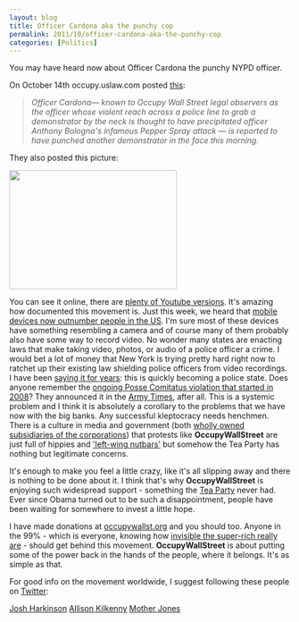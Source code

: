 ```yaml
---
layout: blog
title: Officer Cardona aka the punchy cop
permalink: 2011/10/officer-cardona-aka-the-punchy-cop
categories: [Politics]
---
```


You may have heard now about Officer Cardona the punchy NYPD officer.

On October 14th occupy.uslaw.com posted <a href="http://axel.me/4e">this</a>:

<blockquote><em>Officer Cardona— known to Occupy Wall Street legal observers as the officer whose violent reach across a police line to grab a demonstrator by the neck is thought to have precipitated  officer Anthony Bologna's infamous Pepper Spray attack — is reported to have punched another demonstrator in the face this morning.</em></blockquote>

They also posted this picture:

<a href="http://blog.kristeraxel.com/wp-content/uploads/2011/10/New-York-City-Police-Depa-014.jpg"><img src="http://blog.kristeraxel.com/wp-content/uploads/2011/10/New-York-City-Police-Depa-014-300x213.jpg" alt="" title="New-York-City-Police-Depa-014" width="300" height="213" class="aligncenter size-medium wp-image-1386" /></a>

You can see it online, there are <a href="http://www.youtube.com/results?search_query=ows+punch&aq=f" target="_blank">plenty of Youtube versions</a>. It's amazing how documented this movement is. Just this week, we heard that <a href="http://axel.me/4f">mobile devices now outnumber people in the US</a>. I'm sure most of these devices have something resembling a camera and of course many of them probably also have some way to record video. No wonder many states are enacting laws that make taking video, photos, or audio of a police officer a crime. I would bet a lot of money that New York is trying pretty hard right now to ratchet up their existing law shielding police officers from video recordings. I have been <a href="http://axel.me/4g">saying it for years</a>: this is quickly becoming a police state. Does anyone remember the <a href="http://axel.me/4h">ongoing Posse Comitatus violation that started in 2008</a>? They announced it in the <a href="http://axel.me/4i">Army Times</a>, after all. This is a systemic problem and I think it is absolutely a corollary to the problems that we have now with the big banks. Any successful kleptocracy needs henchmen. There is a culture in media and government (both <a href="http://axel.me/4k">wholly owned subsidiaries of the corporations</a>) that protests like <strong>OccupyWallStreet</strong> are just full of hippies and <a href="http://axel.me/4j">'left-wing nutbars'</a> but somehow the Tea Party has nothing but legitimate concerns.

It's enough to make you feel a little crazy, like it's all slipping away and there is nothing to be done about it. I think that's why <strong>OccupyWallStreet</strong> is enjoying such widespread support - something the <a href=" http://axel.me/4">Tea Party</a> never had. Ever since Obama turned out to be such a disappointment, people have been waiting for somewhere to invest a little hope.

I have made donations at <a href="http://www.occupywallst.org/">occupywallst.org</a> and you should too. Anyone in the 99% - which is everyone, knowing how <a href="http://axel.me/4m" target="_blank">invisible the super-rich really are</a> - should get behind this movement. <strong>OccupyWallStreet</strong> is about putting some of the power back in the hands of the people, where it belongs. It's as simple as that.

For good info on the movement worldwide, I suggest following these people on <a href="https://twitter.com/">Twitter</a>:

<a href="https://twitter.com/#!/joshharkinson">Josh Harkinson</a>
<a href="https://twitter.com/#!/allisonkilkenny">Allison Kilkenny</a>
<a href="https://twitter.com/#!/motherjones">Mother Jones</a>


